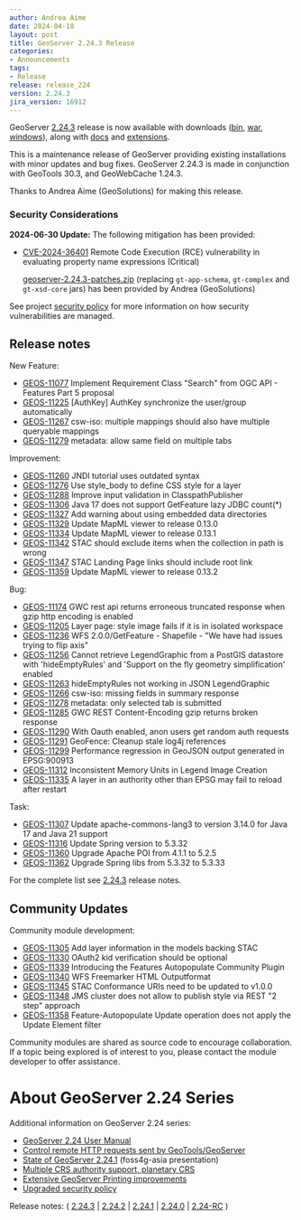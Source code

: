 ```yaml
---
author: Andrea Aime
date: 2024-04-18
layout: post
title: GeoServer 2.24.3 Release
categories:
- Announcements
tags:
- Release
release: release_224
version: 2.24.3
jira_version: 16912
--- 
```


GeoServer [2.24.3](/release/2.24.3/) release is now available
with downloads
([bin](https://sourceforge.net/projects/geoserver/files/GeoServer/2.24.3/geoserver-2.24.3-bin.zip/download),
[war](https://sourceforge.net/projects/geoserver/files/GeoServer/2.24.3/geoserver-2.24.3-war.zip/download),
[windows](https://sourceforge.net/projects/geoserver/files/GeoServer/2.24.3/GeoServer-2.24.3-winsetup.exe/download)), along with 
[docs](https://sourceforge.net/projects/geoserver/files/GeoServer/2.24.3/geoserver-2.24.3-htmldoc.zip/download) and
[extensions](https://sourceforge.net/projects/geoserver/files/GeoServer/2.24.3/extensions/).

This is a maintenance release of GeoServer providing existing installations with minor updates and bug fixes.
GeoServer 2.24.3 is made in conjunction with GeoTools 30.3, and GeoWebCache 1.24.3. 

Thanks to Andrea Aime (GeoSolutions) for making this release.

### Security Considerations

**2024-06-30 Update:** The following mitigation has been provided:

* [CVE-2024-36401](https://github.com/geoserver/geoserver/security/advisories/GHSA-6jj6-gm7p-fcvv) Remote Code Execution (RCE) vulnerability in evaluating property name expressions (Critical)

  [geoserver-2.24.3-patches.zip](https://sourceforge.net/projects/geoserver/files/GeoServer/2.24.3/geoserver-2.24.3-patches.zip/download) (replacing `gt-app-schema`, `gt-complex` and `gt-xsd-core` jars) has been provided by Andrea (GeoSolutions)

See project [security policy](https://github.com/geoserver/geoserver/blob/main/SECURITY.md) for more information on how security vulnerabilities are managed. 


## Release notes

New Feature:

* [GEOS-11077](https://osgeo-org.atlassian.net/browse/GEOS-11077) Implement Requirement Class "Search" from OGC API - Features Part 5 proposal
* [GEOS-11225](https://osgeo-org.atlassian.net/browse/GEOS-11225) [AuthKey] AuthKey synchronize the user/group automatically
* [GEOS-11267](https://osgeo-org.atlassian.net/browse/GEOS-11267) csw-iso: multiple mappings should also have multiple queryable mappings
* [GEOS-11279](https://osgeo-org.atlassian.net/browse/GEOS-11279) metadata: allow same field on multiple tabs

Improvement:

* [GEOS-11260](https://osgeo-org.atlassian.net/browse/GEOS-11260) JNDI tutorial uses outdated syntax
* [GEOS-11276](https://osgeo-org.atlassian.net/browse/GEOS-11276) Use style_body to define CSS style for a layer
* [GEOS-11288](https://osgeo-org.atlassian.net/browse/GEOS-11288) Improve input validation in ClasspathPublisher
* [GEOS-11306](https://osgeo-org.atlassian.net/browse/GEOS-11306) Java 17 does not support GetFeature lazy JDBC count(*)
* [GEOS-11327](https://osgeo-org.atlassian.net/browse/GEOS-11327) Add warning about using embedded data directories
* [GEOS-11329](https://osgeo-org.atlassian.net/browse/GEOS-11329) Update MapML viewer to release 0.13.0
* [GEOS-11334](https://osgeo-org.atlassian.net/browse/GEOS-11334) Update MapML viewer to release 0.13.1
* [GEOS-11342](https://osgeo-org.atlassian.net/browse/GEOS-11342) STAC should exclude items when the collection in path is wrong
* [GEOS-11347](https://osgeo-org.atlassian.net/browse/GEOS-11347) STAC Landing Page links should include root link
* [GEOS-11359](https://osgeo-org.atlassian.net/browse/GEOS-11359) Update MapML viewer to release 0.13.2

Bug:

* [GEOS-11174](https://osgeo-org.atlassian.net/browse/GEOS-11174) GWC rest api returns erroneous truncated response when gzip http encoding is enabled 
* [GEOS-11205](https://osgeo-org.atlassian.net/browse/GEOS-11205) Layer page: style image fails if it is in isolated workspace
* [GEOS-11236](https://osgeo-org.atlassian.net/browse/GEOS-11236) WFS 2.0.0/GetFeature - Shapefile - "We have had issues trying to flip axis"
* [GEOS-11256](https://osgeo-org.atlassian.net/browse/GEOS-11256) Cannot retrieve LegendGraphic from a PostGIS datastore with 'hideEmptyRules' and 'Support on the fly geometry simplification' enabled
* [GEOS-11263](https://osgeo-org.atlassian.net/browse/GEOS-11263) hideEmptyRules not working in JSON LegendGraphic
* [GEOS-11266](https://osgeo-org.atlassian.net/browse/GEOS-11266) csw-iso: missing fields in summary response
* [GEOS-11278](https://osgeo-org.atlassian.net/browse/GEOS-11278) metadata: only selected tab is submitted
* [GEOS-11285](https://osgeo-org.atlassian.net/browse/GEOS-11285) GWC REST Content-Encoding gzip returns broken response
* [GEOS-11290](https://osgeo-org.atlassian.net/browse/GEOS-11290) With Oauth enabled, anon users get random auth requests
* [GEOS-11291](https://osgeo-org.atlassian.net/browse/GEOS-11291) GeoFence: Cleanup stale log4j references
* [GEOS-11299](https://osgeo-org.atlassian.net/browse/GEOS-11299) Performance regression in GeoJSON output generated in EPSG:900913
* [GEOS-11312](https://osgeo-org.atlassian.net/browse/GEOS-11312) Inconsistent Memory Units in Legend Image Creation
* [GEOS-11335](https://osgeo-org.atlassian.net/browse/GEOS-11335) A layer in an authority other than EPSG may fail to reload after restart

Task:

* [GEOS-11307](https://osgeo-org.atlassian.net/browse/GEOS-11307) Update apache-commons-lang3 to version 3.14.0 for Java 17 and Java 21 support
* [GEOS-11316](https://osgeo-org.atlassian.net/browse/GEOS-11316) Update Spring version to 5.3.32
* [GEOS-11360](https://osgeo-org.atlassian.net/browse/GEOS-11360) Upgrade Apache POI from 4.1.1 to 5.2.5
* [GEOS-11362](https://osgeo-org.atlassian.net/browse/GEOS-11362) Upgrade Spring libs from 5.3.32 to 5.3.33

For the complete list see [2.24.3](https://github.com/geoserver/geoserver/releases/tag/2.24.3) release notes. 

## Community Updates

Community module development:

* [GEOS-11305](/browse/GEOS-11305) Add layer information in the models backing STAC
* [GEOS-11330](/browse/GEOS-11330) OAuth2 kid verification should be optional
* [GEOS-11339](/browse/GEOS-11339) Introducing the Features Autopopulate Community Plugin
* [GEOS-11340](/browse/GEOS-11340) WFS Freemarker HTML Outputformat
* [GEOS-11345](/browse/GEOS-11345) STAC Conformance URIs need to be updated to v1.0.0
* [GEOS-11348](/browse/GEOS-11348) JMS cluster does not allow to publish style via REST "2 step" approach
* [GEOS-11358](/browse/GEOS-11358) Feature-Autopopulate Update operation does not apply the Update Element filter

Community modules are shared as source code to encourage collaboration. If a topic being explored is of interest to you, please contact the module developer to offer assistance. 

# About GeoServer 2.24 Series

Additional information on GeoServer 2.24 series:

* [GeoServer 2.24 User Manual](https://docs.geoserver.org/2.24.x/en/user/)
* [Control remote HTTP requests sent by GeoTools/GeoServer](https://github.com/geoserver/geoserver/wiki/GSIP-218)
* [State of GeoServer 2.24.1](https://docs.google.com/presentation/d/1X7iU1fd47frfh1EsN_CdUll0qtMMgPXkkMjaTbejj3g/edit?usp=sharing) (foss4g-asia presentation)
* [Multiple CRS authority support, planetary CRS](https://github.com/geoserver/geoserver/wiki/GSIP-219)
* [Extensive GeoServer Printing improvements](https://docs.geoserver.org/stable/en/user/extensions/printing/configuration.html)
* [Upgraded security policy](https://github.com/geoserver/geoserver/wiki/GSIP-220)

Release notes:
( [2.24.3](https://github.com/geoserver/geoserver/releases/tag/2.24.3)
| [2.24.2](https://github.com/geoserver/geoserver/releases/tag/2.24.2)
| [2.24.1](https://github.com/geoserver/geoserver/releases/tag/2.24.1)
| [2.24.0](https://github.com/geoserver/geoserver/releases/tag/2.24.0)
| [2.24-RC](https://github.com/geoserver/geoserver/releases/tag/2.24-RC)
) 

